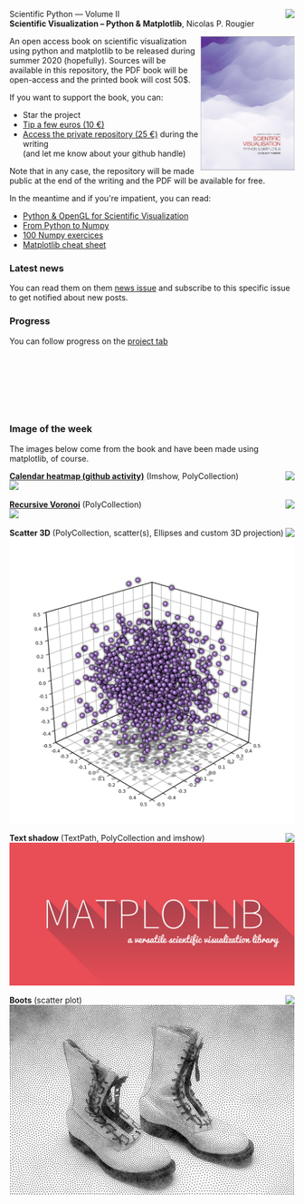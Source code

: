 <img src="https://img.shields.io/badge/-_Summer_2020-orange.svg?style=flat-square" align="right"/> Scientific Python — Volume II  
**Scientific Visualization – Python & Matplotlib**, Nicolas P. Rougier

<img src="images/cover.png" width="33%" alt="Front cover" align="right"/>

An open access book on scientific visualization using python and matplotlib to
be released during summer 2020 (hopefully). Sources will be available in this
repository, the PDF book will be open-access and the printed book will cost 50$.

If you want to support the book, you can:

 * Star the project
 * [Tip a few euros (10 €)](https://www.paypal.me/NicolasPRougier/10)
 * [Access the private repository (25 €)](https://www.paypal.me/NicolasPRougier/25) during the writing  
   (and let me know about your github handle)
 
Note that in any case, the repository will be made public at the end of the writing and the PDF will be
available for free.

In the meantime and if you're impatient, you can read:

* [Python & OpenGL for Scientific Visualization](https://www.labri.fr/perso/nrougier/python-opengl/)
* [From Python to Numpy](https://www.labri.fr/perso/nrougier/from-python-to-numpy/)
* [100 Numpy exercices](https://github.com/rougier/numpy-100)
* [Matplotlib cheat sheet](https://github.com/rougier/matplotlib-cheatsheet)


### Latest news


You can read them on them [news issue](https://github.com/rougier/scientific-visualization-book/issues/1) and subscribe to this specific issue to get notified about new posts.

### Progress

You can follow progress on the [project tab](https://github.com/rougier/scientific-visualization-book/projects/1)

<br/><br/>
---
<br/>

### Image of the week

The images below come from the book and have been made using matplotlib, of course.  

<img src="https://img.shields.io/badge/-September_9,_2019-grey.svg?style=flat-square" align="right"/> [**Calendar heatmap (github activity)**](https://github.com/rougier/calendar-heatmap) (Imshow, PolyCollection)  
![](https://github.com/rougier/calendar-heatmap/raw/master/github-activity.png)

<img src="https://img.shields.io/badge/-September_2,_2019-grey.svg?style=flat-square" align="right"/> [**Recursive Voronoi**](https://github.com/rougier/recursive-voronoi) (PolyCollection)  
![](https://raw.githubusercontent.com/rougier/recursive-voronoi/master/recursive-voronoi.png)

<img src="https://img.shields.io/badge/-August_26,_2019-grey.svg?style=flat-square" align="right"/> **Scatter 3D** (PolyCollection, scatter(s), Ellipses and custom 3D projection)  
![](images/scatter-3d.png)

<img src="https://img.shields.io/badge/-August_19,_2019-grey.svg?style=flat-square" align="right"/> **Text shadow** (TextPath, PolyCollection and imshow)  
![](images/text-shadow.png)


<img src="https://img.shields.io/badge/-August_16,_2019-grey.svg?style=flat-square" align="right"/> **Boots** (scatter plot)  
![](images/boots.png)
